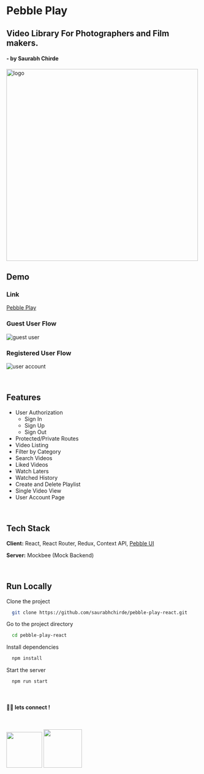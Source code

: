 # Pebble Play

## Video Library For Photographers and Film makers.

#### - by Saurabh Chirde

<img src="https://user-images.githubusercontent.com/92800463/168158474-f331a877-53ea-4f36-aad7-49b007a5c819.svg" width="500px" height="auto" alt="logo" />

## Demo

### Link

[Pebble Play](https://play.pebbleui.com/)

### Guest User Flow
![guest user](https://user-images.githubusercontent.com/92800463/169607214-b6c2d69a-b3b7-49a8-b908-34e6bbc25fac.gif)

### Registered User Flow
![user account](https://user-images.githubusercontent.com/92800463/169607280-349366f5-ad64-473d-b811-959c3caf9abc.gif)


</br>

## Features

- User Authorization
  - Sign In
  - Sign Up
  - Sign Out
- Protected/Private Routes
- Video Listing
- Filter by Category
- Search Videos
- Liked Videos
- Watch Laters
- Watched History
- Create and Delete Playlist
- Single Video View
- User Account Page

</br>

## Tech Stack

**Client:** React, React Router, Redux, Context API, [Pebble UI](https://pebbleui.com/)

**Server:** Mockbee (Mock Backend)

</br>

## Run Locally

Clone the project

```bash
  git clone https://github.com/saurabhchirde/pebble-play-react.git
```

Go to the project directory

```bash
  cd pebble-play-react
```

Install dependencies

```bash
  npm install
```

Start the server

```bash
  npm run start
```

<br>

#### 👨‍💻 lets connect !

<br>

<a href="https://twitter.com/saurabhchirde"><img src="https://img.shields.io/badge/Twitter-1DA1F2?style=for-the-badge&logo=twitter&logoColor=white" width="93px"/></a>
<a href="https://www.linkedin.com/in/saurabhchirde/"><img src="https://img.shields.io/badge/LinkedIn-0077B5?style=for-the-badge&logo=linkedin&logoColor=white" width="100px"/></a>

